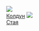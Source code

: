![](/books/sf_fantasy/Ольга%20Григорьева/Колдун.jpg)  
[Колдун](/books/sf_fantasy/Ольга%20Григорьева/Колдун)
![](/books/sf_fantasy/Ольга%20Григорьева/Стая.jpg)  
[Стая](/books/sf_fantasy/Ольга%20Григорьева/Стая)